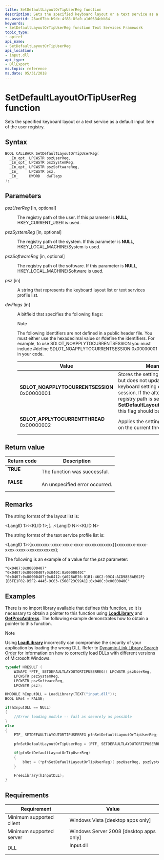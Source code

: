 ```yaml
---
title: SetDefaultLayoutOrTipUserReg function
description: Sets the specified keyboard layout or a text service as a default input item of the user registry.
ms.assetid: 23ac67bb-b9dc-4f88-8fa0-a1d0534cbb84
keywords:
- SetDefaultLayoutOrTipUserReg function Text Services Framework
topic_type:
- apiref
api_name:
- SetDefaultLayoutOrTipUserReg
api_location:
- input.dll
api_type:
- DllExport
ms.topic: reference
ms.date: 05/31/2018
---
```


# SetDefaultLayoutOrTipUserReg function

Sets the specified keyboard layout or a text service as a default input item of the user registry.

## Syntax


```C++
BOOL CALLBACK SetDefaultLayoutOrTipUserReg(
  _In_opt_ LPCWSTR pszUserReg,
  _In_opt_ LPCWSTR pszSystemReg,
  _In_opt_ LPCWSTR pszSoftwareReg,
  _In_     LPCWSTR psz,
  _In_     DWORD   dwFlags
);
```



## Parameters

<dl> <dt>

*pszUserReg* \[in, optional\]
</dt> <dd>

The registry path of the user. If this parameter is **NULL**, HKEY\_CURRENT\_USER is used.

</dd> <dt>

*pszSystemReg* \[in, optional\]
</dt> <dd>

The registry path of the system. If this parameter is **NULL**, HKEY\_LOCAL\_MACHINE\\System is used.

</dd> <dt>

*pszSoftwareReg* \[in, optional\]
</dt> <dd>

The registry path of the software. If this parameter is **NULL**, HKEY\_LOCAL\_MACHINE\\Software is used.

</dd> <dt>

*psz* \[in\]
</dt> <dd>

A string that represents the keyboard layout list or text services profile list.

</dd> <dt>

*dwFlags* \[in\]
</dt> <dd>

A bitfield that specifies the following flags:

> [!Note]  
> The following identifiers are not defined in a public header file. You must either use the hexadecimal value or \#define the identifiers. For example, to use SDLOT\_NOAPPLYTOCURRENTSESSION you must include \#define SDLOT\_NOAPPLYTOCURRENTSESSION 0x00000001 in your code.

 



| Value                                                                                                                                                                                                                                                                         | Meaning                                                                                                                                                                                                                      |
|-------------------------------------------------------------------------------------------------------------------------------------------------------------------------------------------------------------------------------------------------------------------------------|------------------------------------------------------------------------------------------------------------------------------------------------------------------------------------------------------------------------------|
| <span id="SDLOT_NOAPPLYTOCURRENTSESSION"></span><span id="sdlot_noapplytocurrentsession"></span><dl> <dt>**SDLOT\_NOAPPLYTOCURRENTSESSION**</dt> <dt>0x00000001</dt> </dl> | Stores the setting in the registry but does not update the runtime keyboard setting of the current session. If the alternative registry path is set in **SetDefaultLayoutOrTipUserReg**, this flag should be set.<br/> |
| <span id="SDLOT_APPLYTOCURRENTTHREAD"></span><span id="sdlot_applytocurrentthread"></span><dl> <dt>**SDLOT\_APPLYTOCURRENTTHREAD**</dt> <dt>0x00000002</dt> </dl>          | Applies the setting immediately on the current thread.<br/>                                                                                                                                                            |



 

</dd> </dl>

## Return value



| Return code                                                                          | Description                               |
|--------------------------------------------------------------------------------------|-------------------------------------------|
| <dl> <dt>**TRUE**</dt> </dl>  | The function was successful.<br/>   |
| <dl> <dt>**FALSE**</dt> </dl> | An unspecified error occurred.<br/> |



 

## Remarks

The string format of the layout list is:

\<LangID 1\>:\<KLID 1\>;\[...\<LangID N\>:\<KLID N\>

The string format of the text service profile list is:

\<LangID 1\>:{xxxxxxxx-xxxx-xxxx-xxxx-xxxxxxxxxxxx}{xxxxxxxx-xxxx-xxxx-xxxx-xxxxxxxxxxxx};

The following is an example of a value for the *psz* parameter:


```
"0x0407:0x00000407"
"0x0407:0x00000407;0x040C:0x0000040C"
"0x0407:0x00000407;0x0412:{A028AE76-01B1-46C2-99C4-ACD9858AE02F}{B5FE1F02-D5F2-4445-9C03-C568F23C99A1};0x040C:0x0000040C"
```



## Examples

There is no import library available that defines this function, so it is necessary to obtain a pointer to this function using [**LoadLibrary**](/windows/desktop/api/libloaderapi/nf-libloaderapi-loadlibrarya) and [**GetProcAddress**](/windows/desktop/api/libloaderapi/nf-libloaderapi-getprocaddress). The following example demonstrates how to obtain a pointer to this function.

> [!Note]  
> Using [**LoadLibrary**](/windows/desktop/api/libloaderapi/nf-libloaderapi-loadlibrarya) incorrectly can compromise the security of your application by loading the wrong DLL. Refer to [Dynamic-Link Library Search Order](/windows/desktop/Dlls/dynamic-link-library-search-order) for information on how to correctly load DLLs with different versions of Microsoft Windows.

 


```C++
typedef HRESULT (
    WINAPI *PTF_ SETDEFAULTLAYOUTORTIPUSERREG)( LPCWSTR pszUserReg, 
    LPCWSTR pszSystemReg, 
    LPCWSTR pszSoftwareReg, 
    LPCWSTR psz);

HMODULE hInputDLL = LoadLibrary(TEXT("input.dll"));
BOOL bRet = FALSE;

if(hInputDLL == NULL)
{
    //Error loading module -- fail as securely as possible 
}
else
{
    PTF_ SETDEFAULTLAYOUTORTIPUSERREG pfnSetDefaultLayoutOrTipUserReg;
    
    pfnSetDefaultLayoutOrTipUserReg = (PTF_ SETDEFAULTLAYOUTORTIPUSERREG)GetProcAddress(hInputDLL, "SetDefaultLayoutOrTipUserReg");

    if(pfnSetDefaultLayoutOrTipUserReg)
    {
        bRet = (*pfnSetDefaultLayoutOrTipUserReg)( pszUserReg, pszSystemReg, pszSoftwareReg, psz);
    }

    FreeLibrary(hInputDLL);
}
```



## Requirements



| Requirement | Value |
|-------------------------------------|--------------------------------------------------------------------------------------|
| Minimum supported client<br/> | Windows Vista \[desktop apps only\]<br/>                                       |
| Minimum supported server<br/> | Windows Server 2008 \[desktop apps only\]<br/>                                 |
| DLL<br/>                      | <dl> <dt>Input.dll</dt> </dl> |



 

